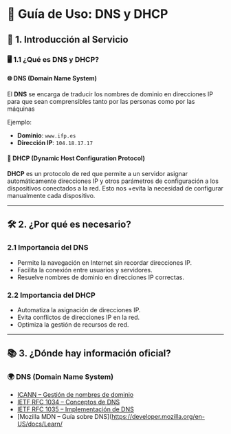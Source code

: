  # 📘 Guía de Uso: DNS y DHCP

## 📌 1. Introducción al Servicio  

### 🖥️ 1.1 ¿Qué es DNS y DHCP?  

#### 🌐 DNS (Domain Name System)  
El **DNS** se encarga de traducir los nombres de dominio en direcciones IP para que sean comprensibles tanto por las personas como por las máquinas

Ejemplo:  
- **Dominio**: `www.ifp.es`  
- **Dirección IP**: `104.18.17.17`  

#### 📡 DHCP (Dynamic Host Configuration Protocol)  
**DHCP** es un protocolo de red que permite a un servidor asignar automáticamente direcciones IP y otros parámetros de configuración a los dispositivos conectados a la red. Esto nos +evita la necesidad de configurar manualmente cada dispositivo. 

---

## 🛠️ 2. ¿Por qué es necesario?  

### 2.1 Importancia del DNS  
- Permite la navegación en Internet sin recordar direcciones IP.  
- Facilita la conexión entre usuarios y servidores.  
- Resuelve nombres de dominio en direcciones IP correctas.  

### 2.2 Importancia del DHCP  
- Automatiza la asignación de direcciones IP.  
- Evita conflictos de direcciones IP en la red.  
- Optimiza la gestión de recursos de red.  

---

## 📚 3. ¿Dónde hay información oficial?  

### 🌍 **DNS (Domain Name System)**  
- [ICANN – Gestión de nombres de dominio](https://www.icann.org/)  
- [IETF RFC 1034 – Conceptos de DNS](https://www.ietf.org/rfc/rfc1034.txt)  
- [IETF RFC 1035 – Implementación de DNS](https://www.ietf.org/rfc/rfc1035.txt)  
- [Mozilla MDN – Guía sobre DNS](https://developer.mozilla.org/en-US/docs/Learn/
